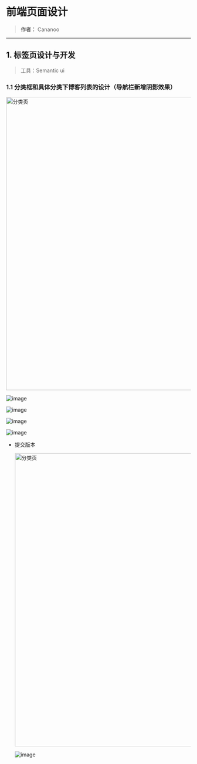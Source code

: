 # 前端页面设计
> **作者：** Cananoo

---

## 1. 标签页设计与开发
> 工具：Semantic ui

### 1.1 分类框和具体分类下博客列表的设计（导航栏新增阴影效果）

<img src="https://user-images.githubusercontent.com/103165360/259130726-2d27c56a-835a-4944-b45f-06d459ad15cd.png" alt="分类页" width="800">  


![image](https://github.com/cananoo/myblog/assets/103165360/5e89430e-aba9-4941-8d83-6063c2473a1e)

![image](https://github.com/cananoo/myblog/assets/103165360/c99fc26d-bc52-4c8a-afdf-365ca79b3841)

![image](https://github.com/cananoo/myblog/assets/103165360/c063504c-f604-4516-baef-ffca1bc0ab97)

![image](https://github.com/cananoo/myblog/assets/103165360/32c606e2-e524-49b4-97aa-db6bd3f5b5ed)










- 提交版本

  <img src="https://user-images.githubusercontent.com/103165360/259130561-f1abb84e-e6c3-4963-a087-2c1664b4dfbe.png" alt="分类页" width="800">
  
  ![image](https://github.com/cananoo/myblog/assets/103165360/c7f2d5c3-e3f9-4c7b-bbaf-eca9a91da679)
